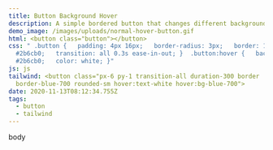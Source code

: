 ```yaml
---
title: Button Background Hover
description: A simple bordered button that changes different background color on hover
demo_image: /images/uploads/normal-hover-button.gif
html: <button class="button"></button>
css: " .button {   padding: 4px 16px;   border-radius: 3px;   border: 1px solid
  #2b6cb0;   transition: all 0.3s ease-in-out; }  .button:hover {   background:
  #2b6cb0;   color: white; }"
js: js
tailwind: <button class="px-6 py-1 transition-all duration-300 border
  border-blue-700 rounded-sm hover:text-white hover:bg-blue-700">
date: 2020-11-13T08:12:34.755Z
tags:
  - button
  - tailwind
---
```

body
